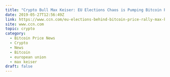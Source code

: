 ```yaml
---
title: "Crypto Bull Max Keiser: EU Elections Chaos is Pumping Bitcoin Price Rally"
date: 2019-05-27T12:56:49Z
link: https://www.ccn.com/eu-elections-behind-bitcoin-price-rally-max-keiser?utm_medium=RSS&utm_source=hune
site: www.ccn.com
topic: crypto
category:
  - Bitcoin Price News
  - Crypto
  - News
  - Bitcoin
  - european union
  - max keiser
draft: false
---
```

